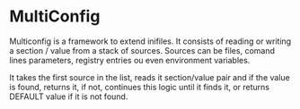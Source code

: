 # MultiConfig

Multiconfig is a framework to extend inifiles.
It consists of reading or writing a section / value from a stack of sources.
Sources can be files, comand lines parameters, registry entries ou even environment variables.

It takes the first source in the list, reads it section/value pair and if the value is found, returns it, if not, continues this logic until it finds it, or returns DEFAULT value if it is not found.

